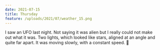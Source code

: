 ```yaml
---
date: 2021-07-15
title: Thursday
feature: /uploads/2021/07/weather_15.png
---
```


I saw an UFO last night. Not saying it was alien but I really could not make out what it was. Two lights, which looked like stars, aligned at an angle and quite far apart. It was moving slowly, with a constant speed. 🤔
